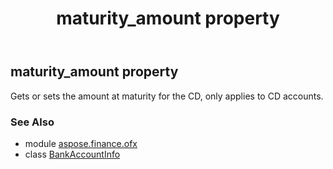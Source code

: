 ﻿---
title: maturity_amount property
second_title: Aspose.Finance for Python via .NET API References
description: 
type: docs
weight: 60
url: /python-net/aspose.finance.ofx/bankaccountinfo/maturity_amount/
is_root: false
---

## maturity_amount property


Gets or sets the amount at maturity for the CD, only applies to CD accounts.

### See Also
* module [aspose.finance.ofx](../../)
* class [BankAccountInfo](/finance/python-net/aspose.finance.ofx/bankaccountinfo)
